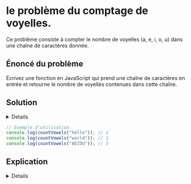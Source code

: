 # le **problème du comptage de voyelles**.

Ce problème consiste à compter le nombre de voyelles (a, e, i, o, u) dans une chaîne de caractères donnée.

## Énoncé du problème

Écrivez une fonction en JavaScript qui prend une chaîne de caractères en entrée et retourne le nombre de voyelles contenues dans cette chaîne.

## Solution



<details>

Voici comment vous pouvez résoudre ce problème en utilisant une boucle et une vérification conditionnelle :

```javascript
function countVowels(s) {
    let count = 0;
    const vowels = 'aeiouAEIOU';
    
    for (let char of s) {
        if (vowels.includes(char)) {
            count++;
        }
    }
    
    return count;
}
```
</details>

```javascript
// Exemple d'utilisation
console.log(countVowels("hello")); // 2
console.log(countVowels("world")); // 1
console.log(countVowels("AEIOU")); // 5
```

## Explication

<details>

- **Boucle** : La fonction parcourt chaque caractère de la chaîne d'entrée `s` en utilisant une boucle `for...of`.
- **Vérification conditionnelle** : Pour chaque caractère, la fonction vérifie si ce caractère est inclus dans la chaîne `vowels` qui contient toutes les voyelles (en minuscule et en majuscule pour gérer la casse).
- **Comptage** : Si le caractère est une voyelle, la fonction incrémente le compteur `count`.
- **Retour** : À la fin, la fonction retourne le nombre total de voyelles trouvées dans la chaîne.

Cette solution est simple et directe, rendant le problème du comptage de voyelles accessible aux débutants en programmation. Elle illustre l'utilisation de boucles, de chaînes, et de conditions en JavaScript de manière pratique.
</details>


